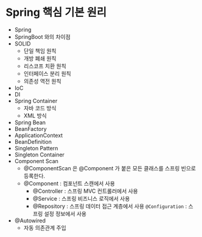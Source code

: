 # Spring 핵심 기본 원리
- Spring
- SpringBoot 와의 차이점
- SOLID
  - 단일 책임 원칙
  - 개방 폐쇄 원칙
  - 리스코프 치환 원칙
  - 인터페이스 분리 원칙
  - 의존성 역전 원칙
- IoC
- DI
- Spring Container
  - 자바 코드 방식
  - XML 방식
- Spring Bean
- BeanFactory
- ApplicationContext
- BeanDefinition
- Singleton Pattern
- Singleton Container
- Component Scan
  - @ComponentScan 은 @Component 가 붙은 모든 클래스를 스프링 빈으로 등록한다.
  - @Component : 컴포넌트 스캔에서 사용
    - @Controller : 스프링 MVC 컨트롤러에서 사용
    - @Service : 스프링 비즈니스 로직에서 사용
    - @Repository : 스프링 데이터 접근 계층에서 사용 `@Configuration` : 스프링 설정 정보에서 사용
- @Autowired 
  - 자동 의존관계 주입